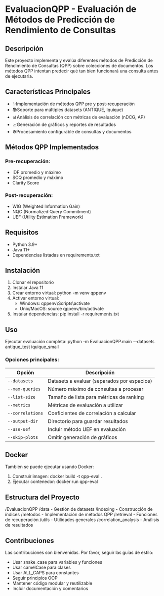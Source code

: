 # EvaluacionQPP - Evaluación de Métodos de Predicción de Rendimiento de Consultas

## Descripción
Este proyecto implementa y evalúa diferentes métodos de Predicción de Rendimiento de Consultas (QPP) sobre colecciones de documentos. Los métodos QPP intentan predecir qué tan bien funcionará una consulta antes de ejecutarla.

## Características Principales
- ✨Implementación de métodos QPP pre y post-recuperación
- 📚Soporte para múltiples datasets (ANTIQUE, Iquique)
- 📊Análisis de correlación con métricas de evaluación (nDCG, AP)
- 📈Generación de gráficos y reportes de resultados
- ⚙️Procesamiento configurable de consultas y documentos

## Métodos QPP Implementados
### Pre-recuperación:
- IDF promedio y máximo
- SCQ promedio y máximo
- Clarity Score

### Post-recuperación:
- WIG (Weighted Information Gain)
- NQC (Normalized Query Commitment)
- UEF (Utility Estimation Framework)

## Requisitos
- Python 3.9+
- Java 11+
- Dependencias listadas en requirements.txt

## Instalación
1. Clonar el repositorio
2. Instalar Java 11
3. Crear entorno virtual: python -m venv qppenv
4. Activar entorno virtual:
   - Windows: qppenv\Scripts\activate
   - Unix/MacOS: source qppenv/bin/activate
5. Instalar dependencias: pip install -r requirements.txt

## Uso
Ejecutar evaluación completa:
python -m EvaluacionQPP.main --datasets antique_test iquique_small

### Opciones principales:
| Opción | Descripción |
|--------|-------------|
| `--datasets` | Datasets a evaluar (separados por espacios) |
| `--max-queries` | Número máximo de consultas a procesar |
| `--list-size` | Tamaño de lista para métricas de ranking |
| `--metrics` | Métricas de evaluación a utilizar |
| `--correlations` | Coeficientes de correlación a calcular |
| `--output-dir` | Directorio para guardar resultados |
| `--use-uef` | Incluir método UEF en evaluación |
| `--skip-plots` | Omitir generación de gráficos |

## Docker
También se puede ejecutar usando Docker:
1. Construir imagen: docker build -t qpp-eval .
2. Ejecutar contenedor: docker run qpp-eval

## Estructura del Proyecto
/EvaluacionQPP
  /data - Gestión de datasets
  /indexing - Construcción de índices
  /metodos - Implementación de métodos QPP
  /retrieval - Funciones de recuperación
  /utils - Utilidades generales
  /correlation_analysis - Análisis de resultados

## Contribuciones
Las contribuciones son bienvenidas. Por favor, seguir las guías de estilo:
- Usar snake_case para variables y funciones
- Usar camelCase para clases
- Usar ALL_CAPS para constantes
- Seguir principios OOP
- Mantener código modular y reutilizable
- Incluir documentación y comentarios
